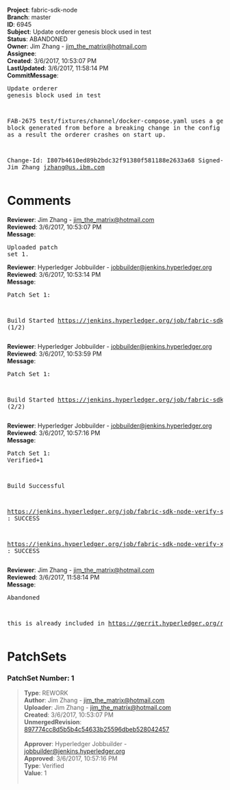 <strong>Project</strong>: fabric-sdk-node<br><strong>Branch</strong>: master<br><strong>ID</strong>: 6945<br><strong>Subject</strong>: Update orderer genesis block used in test<br><strong>Status</strong>: ABANDONED<br><strong>Owner</strong>: Jim Zhang - jim_the_matrix@hotmail.com<br><strong>Assignee</strong>:<br><strong>Created</strong>: 3/6/2017, 10:53:07 PM<br><strong>LastUpdated</strong>: 3/6/2017, 11:58:14 PM<br><strong>CommitMessage</strong>:<br><pre>Update orderer genesis block used in test

FAB-2675
test/fixtures/channel/docker-compose.yaml uses a genesis block
generated from before a breaking change in the config block proto.
as a result the orderer crashes on start up.

Change-Id: I807b4610ed89b2bdc32f91380f581188e2633a68
Signed-off-by: Jim Zhang <jzhang@us.ibm.com>
</pre><h1>Comments</h1><strong>Reviewer</strong>: Jim Zhang - jim_the_matrix@hotmail.com<br><strong>Reviewed</strong>: 3/6/2017, 10:53:07 PM<br><strong>Message</strong>: <pre>Uploaded patch set 1.</pre><strong>Reviewer</strong>: Hyperledger Jobbuilder - jobbuilder@jenkins.hyperledger.org<br><strong>Reviewed</strong>: 3/6/2017, 10:53:14 PM<br><strong>Message</strong>: <pre>Patch Set 1:

Build Started https://jenkins.hyperledger.org/job/fabric-sdk-node-verify-s390x/115/ (1/2)</pre><strong>Reviewer</strong>: Hyperledger Jobbuilder - jobbuilder@jenkins.hyperledger.org<br><strong>Reviewed</strong>: 3/6/2017, 10:53:59 PM<br><strong>Message</strong>: <pre>Patch Set 1:

Build Started https://jenkins.hyperledger.org/job/fabric-sdk-node-verify-x86_64/645/ (2/2)</pre><strong>Reviewer</strong>: Hyperledger Jobbuilder - jobbuilder@jenkins.hyperledger.org<br><strong>Reviewed</strong>: 3/6/2017, 10:57:16 PM<br><strong>Message</strong>: <pre>Patch Set 1: Verified+1

Build Successful 

https://jenkins.hyperledger.org/job/fabric-sdk-node-verify-s390x/115/ : SUCCESS

https://jenkins.hyperledger.org/job/fabric-sdk-node-verify-x86_64/645/ : SUCCESS</pre><strong>Reviewer</strong>: Jim Zhang - jim_the_matrix@hotmail.com<br><strong>Reviewed</strong>: 3/6/2017, 11:58:14 PM<br><strong>Message</strong>: <pre>Abandoned

this is already included in https://gerrit.hyperledger.org/r/#/c/6935/</pre><h1>PatchSets</h1><h3>PatchSet Number: 1</h3><blockquote><strong>Type</strong>: REWORK<br><strong>Author</strong>: Jim Zhang - jim_the_matrix@hotmail.com<br><strong>Uploader</strong>: Jim Zhang - jim_the_matrix@hotmail.com<br><strong>Created</strong>: 3/6/2017, 10:53:07 PM<br><strong>UnmergedRevision</strong>: [897774cc8d5b5b4c54633b25596dbeb528042457](https://github.com/hyperledger-gerrit-archive/fabric-sdk-node/commit/897774cc8d5b5b4c54633b25596dbeb528042457)<br><br><strong>Approver</strong>: Hyperledger Jobbuilder - jobbuilder@jenkins.hyperledger.org<br><strong>Approved</strong>: 3/6/2017, 10:57:16 PM<br><strong>Type</strong>: Verified<br><strong>Value</strong>: 1<br><br></blockquote>